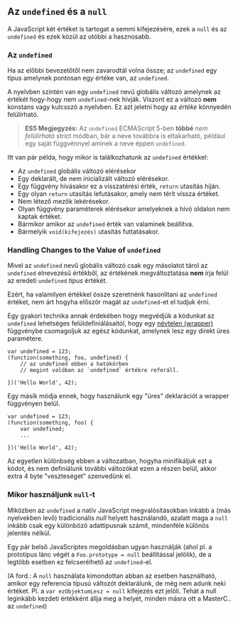 ﻿## Az `undefined` és a `null`

A JavaScript két értéket is tartogat a semmi kifejezésére, ezek a `null` és az
`undefined` és ezek közül az utóbbi a hasznosabb.

### Az `undefined`

Ha az előbbi bevezetőtől nem zavarodtál volna össze; az 
`undefined` egy típus amelynek pontosan egy értéke van, az `undefined`.

A nyelvben szintén van egy `undefined` nevű globális változó amelynek az értékét
hogy-hogy nem `undefined`-nek hívják. Viszont ez a változó **nem** konstans vagy
kulcsszó a nyelvben. Ez azt jeletni hogy az *értéke* könnyedén felülírható.

> **ES5 Megjegyzés:** Az `undefined` ECMAScript 5-ben **többé** *nem felülírható* 
> strict módban, bár a neve továbbra is eltakarható, például egy saját függvénnyel
> aminek a neve éppen `undefined`.

Itt van pár példa, hogy mikor is találkozhatunk az `undefined` értékkel:
 
 - Az `undefined` globális változó elérésekor
 - Egy deklarált, de nem inicializált változó elérésekor.
 - Egy függvény hívásakor ez a visszatérési érték, `return` utasítás híján.
 - Egy olyan `return` utasítás lefutásakor, amely nem térít vissza értéket.
 - Nem létező mezők lekérésekor.
 - Olyan függvény paraméterek elérésekor amelyeknek a hívó oldalon nem kaptak értéket.
 - Bármikor amikor az `undefined` érték van valaminek beállítva.
 - Bármelyik `void(kifejezés)` utasítás futtatásakor.

### Handling Changes to the Value of `undefined`

Mivel az `undefined` nevű globális változó csak egy másolatot tárol az 
`undefined` elnevezésű értékből, az értékének megváltoztatása **nem** írja
felül az eredeti `undefined` *típus* értékét.

Ezért, ha valamilyen értékkel össze szeretnénk hasonlítani az `undefined` értéket,
nem árt hogyha először magát az `undefined`-et el tudjuk érni.

Egy gyakori technika annak érdekében hogy megvédjük a kódunkat az 
`undefined` lehetséges felüldefiniálásaitól, hogy egy [névtelen (wrapper)](#function.scopes) függvénybe
csomagoljuk az egész kódunkat, amelynek lesz egy direkt üres paramétere.

    var undefined = 123;
    (function(something, foo, undefined) {
        // az undefined ebben a hatókörben 
        // megint valóban az `undefined` értékre referáll.

    })('Hello World', 42);

Egy másik módja ennek, hogy használunk egy "üres" deklarációt a wrapper függvényen
belül.

    var undefined = 123;
    (function(something, foo) {
        var undefined;
        ...

    })('Hello World', 42);

Az egyetlen különbség ebben a változatban, hogyha minifikáljuk ezt a kódot,
és nem definiálunk további változókat ezen a részen belül, akkor extra 4 byte
"veszteséget" szenvedünk el.

### Mikor használjunk `null`-t

Miközben az `undefined` a natív JavaScript megvalósításokban inkább a (más 
nyelvekben levő) tradícionális *null* helyett használandó, azalatt maga a `null` 
inkább csak egy különböző adattípusnak számít, mindenféle különös jelentés nélkül.

Egy pár belső JavaScriptes megoldásban ugyan használják (ahol pl. a prototípus lánc végét a `Foo.prototype = null` beállítással jelölik), de a legtöbb esetben ez
felcserélhető az `undefined`-el.

(A ford.: A `null` használata kimondottan abban az esetben használható, amikor
egy referencia típusú változót deklarálunk, de még nem adunk neki értéket. Pl. a 
`var ezObjektumLesz = null` kifejezés ezt jelöli. Tehát a null leginkább
kezdeti értékként állja meg a helyét, minden másra ott a MasterC.. az `undefined`)

